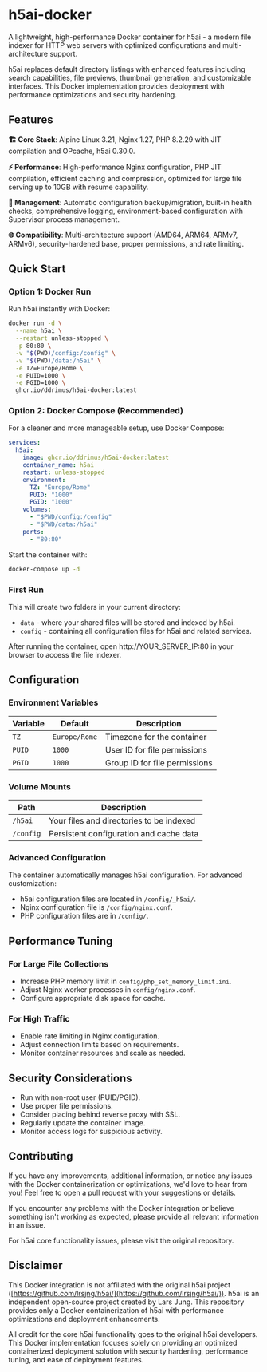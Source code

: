 # h5ai-docker

A lightweight, high-performance Docker container for h5ai - a modern file indexer for HTTP web servers with optimized configurations and multi-architecture support.

h5ai replaces default directory listings with enhanced features including search capabilities, file previews, thumbnail generation, and customizable interfaces. This Docker implementation provides deployment with performance optimizations and security hardening.

## Features

**🏗️ Core Stack**: Alpine Linux 3.21, Nginx 1.27, PHP 8.2.29 with JIT compilation and OPcache, h5ai 0.30.0.

**⚡ Performance**: High-performance Nginx configuration, PHP JIT compilation, efficient caching and compression, optimized for large file serving up to 10GB with resume capability.

**🔧 Management**: Automatic configuration backup/migration, built-in health checks, comprehensive logging, environment-based configuration with Supervisor process management.

**🌐 Compatibility**: Multi-architecture support (AMD64, ARM64, ARMv7, ARMv6), security-hardened base, proper permissions, and rate limiting.

## Quick Start

### Option 1: Docker Run

Run h5ai instantly with Docker:

```bash
docker run -d \
  --name h5ai \
  --restart unless-stopped \
  -p 80:80 \
  -v "$(PWD)/config:/config" \
  -v "$(PWD)/data:/h5ai" \
  -e TZ=Europe/Rome \
  -e PUID=1000 \
  -e PGID=1000 \
  ghcr.io/ddrimus/h5ai-docker:latest
```

### Option 2: Docker Compose (Recommended)

For a cleaner and more manageable setup, use Docker Compose:

```yaml
services:
  h5ai:
    image: ghcr.io/ddrimus/h5ai-docker:latest
    container_name: h5ai
    restart: unless-stopped
    environment:
      TZ: "Europe/Rome"
      PUID: "1000"
      PGID: "1000"
    volumes:
      - "$PWD/config:/config"
      - "$PWD/data:/h5ai"
    ports:
      - "80:80"
```

Start the container with:

```bash
docker-compose up -d
```

### First Run

This will create two folders in your current directory:
* `data` - where your shared files will be stored and indexed by h5ai.
* `config` - containing all configuration files for h5ai and related services.

After running the container, open http://YOUR_SERVER_IP:80 in your browser to access the file indexer.

## Configuration

### Environment Variables

| Variable | Default | Description |
|----------|---------|-------------|
| `TZ` | `Europe/Rome` | Timezone for the container |
| `PUID` | `1000` | User ID for file permissions |
| `PGID` | `1000` | Group ID for file permissions |

### Volume Mounts

| Path | Description |
|------|-------------|
| `/h5ai` | Your files and directories to be indexed |
| `/config` | Persistent configuration and cache data |

### Advanced Configuration

The container automatically manages h5ai configuration. For advanced customization:
* h5ai configuration files are located in `/config/_h5ai/`.
* Nginx configuration file is `/config/nginx.conf`.
* PHP configuration files are in `/config/`.

## Performance Tuning

### For Large File Collections
- Increase PHP memory limit in `config/php_set_memory_limit.ini`.
- Adjust Nginx worker processes in `config/nginx.conf`.
- Configure appropriate disk space for cache.

### For High Traffic
- Enable rate limiting in Nginx configuration.
- Adjust connection limits based on requirements.
- Monitor container resources and scale as needed.

## Security Considerations
- Run with non-root user (PUID/PGID).
- Use proper file permissions.
- Consider placing behind reverse proxy with SSL.
- Regularly update the container image.
- Monitor access logs for suspicious activity.

## Contributing

If you have any improvements, additional information, or notice any issues with the Docker containerization or optimizations, we'd love to hear from you! Feel free to open a pull request with your suggestions or details.

If you encounter any problems with the Docker integration or believe something isn't working as expected, please provide all relevant information in an issue.

For h5ai core functionality issues, please visit the original repository.

## Disclaimer

This Docker integration is not affiliated with the original h5ai project ([https://github.com/lrsjng/h5ai/](https://github.com/lrsjng/h5ai/)). h5ai is an independent open-source project created by Lars Jung. This repository provides only a Docker containerization of h5ai with performance optimizations and deployment enhancements. 

All credit for the core h5ai functionality goes to the original h5ai developers. This Docker implementation focuses solely on providing an optimized containerized deployment solution with security hardening, performance tuning, and ease of deployment features.